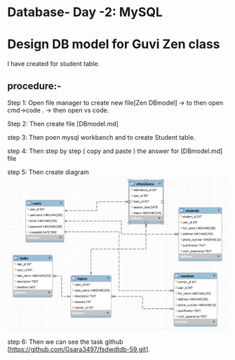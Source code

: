# **Database- Day -2: MySQL**

# **Design DB model for Guvi Zen class**

 I have created for  student table.

## **procedure:-**

Step 1: Open file manager to create new file[Zen DBmodel] -> to then open cmd->code . -> then open vs code.

Step 2: Then create file [DBmodel.md]

step 3: Then poen mysql workbanch and to create Student table.

step 4: Then step by step ( copy and paste ) the answer for [DBmodel.md] file

step 5: Then create diagram ![alt text](image.png)

step 6: Then we can see the task github [https://github.com/Gsara3497/fsdwdtdb-59.git].